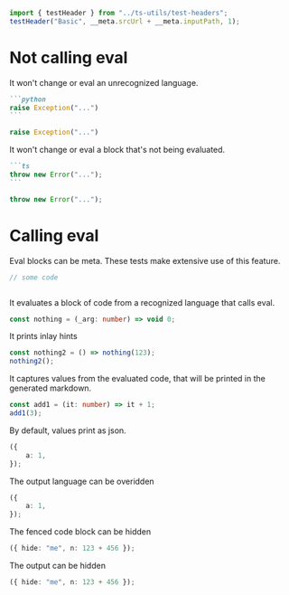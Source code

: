 ```ts eval --out=md --hide
import { testHeader } from "../ts-utils/test-headers";
testHeader("Basic", __meta.srcUrl + __meta.inputPath, 1);
```

# Not calling eval

It won't change or eval an unrecognized language.

````md
```python
raise Exception("...")
```
````

```python
raise Exception("...")
```

It won't change or eval a block that's not being evaluated.

````md
```ts
throw new Error("...");
```
````

```ts
throw new Error("...");
```

# Calling eval

Eval blocks can be meta. These tests make extensive use of this feature.

```ts eval --meta
// some code
```

<!-- Eval blocks can be empty. -->

```ts eval --hide

```

It evaluates a block of code from a recognized language that calls eval.

```ts eval --meta
const nothing = (_arg: number) => void 0;
```

It prints inlay hints

```ts eval --meta --out=hide
const nothing2 = () => nothing(123);
nothing2();
```

It captures values from the evaluated code, that will be printed in the generated markdown.

```ts eval --meta
const add1 = (it: number) => it + 1;
add1(3);
```

By default, values print as json.

```ts eval
({
    a: 1,
});
```

The output language can be overidden

```ts eval --out=jsonjs --meta
({
    a: 1,
});
```

The fenced code block can be hidden

```ts eval --meta --hide
({ hide: "me", n: 123 + 456 });
```

The output can be hidden

```ts eval --meta --out=hide
({ hide: "me", n: 123 + 456 });
```
